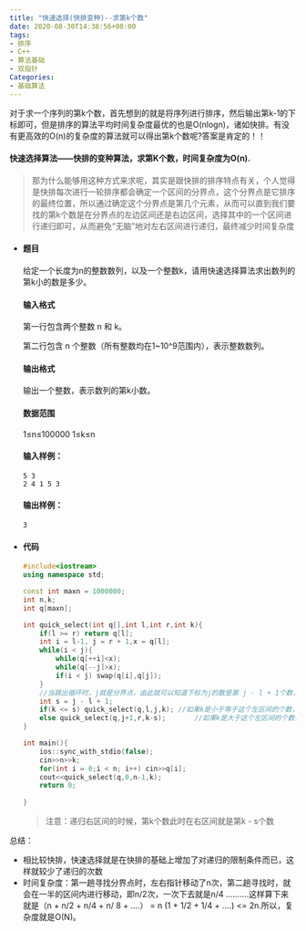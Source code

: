 ```yaml
---
title: "快速选择(快排变种)--求第k个数"
date: 2020-08-30T14:38:56+08:00
tags:
- 排序
- C++
- 算法基础
- 双指针
Categories:
- 基础算法
---
```


对于求一个序列的第k个数，首先想到的就是将序列进行排序，然后输出第k-1的下标即可，但是排序的算法平均时间复杂度最优的也是O(nlogn)，诸如快排。有没有更高效的O(n)的复杂度的算法就可以得出第k个数呢?答案是肯定的！！

#### 快速选择算法——快排的变种算法，求第K个数，时间复杂度为O(n).

> 那为什么能够用这种方式来求呢，其实是跟快排的排序特点有关，个人觉得是快排每次进行一轮排序都会确定一个区间的分界点，这个分界点是它排序的最终位置，所以通过确定这个分界点是第几个元素，从而可以直到我们要找的第k个数是在分界点的左边区间还是右边区间，选择其中的一个区间进行递归即可，从而避免“无脑”地对左右区间进行递归，最终减少时间复杂度

- #### 题目

  给定一个长度为n的整数数列，以及一个整数k，请用快速选择算法求出数列的第k小的数是多少。

  #### 输入格式

  第一行包含两个整数 n 和 k。

  第二行包含 n 个整数（所有整数均在1~10^9范围内），表示整数数列。

  #### 输出格式

  输出一个整数，表示数列的第k小数。

  #### 数据范围

  1≤n≤100000
  1≤k≤n

  #### 输入样例：

  ```
  5 3
  2 4 1 5 3
  ```

  #### 输出样例：

  ```
  3
  ```

- #### 代码

  ```c++
  #include<iostream>
  using namespace std;
  
  const int maxn = 1000000;
  int n,k;
  int q[maxn];
  
  int quick_select(int q[],int l,int r,int k){
      if(l >= r) return q[l];
      int i = l-1, j = r + 1,x = q[l];
      while(i < j){
          while(q[++i]<x);
          while(q[--j]>x);
          if(i < j) swap(q[i],q[j]);
      }
      //当跳出循环时，j就是分界点，由此就可以知道下标为j的数是第 j - l + 1个数，即左区间的个数
      int s = j - l + 1;  
      if(k <= s) quick_select(q,l,j,k);	//如果k是小于等于这个左区间的个数，就递归左区间
      else quick_select(q,j+1,r,k-s);		//如果k是大于这个左区间的个数，就递归右区间
  }
  
  int main(){
      ios::sync_with_stdio(false);
      cin>>n>>k;
      for(int i = 0;i < n; i++) cin>>q[i];
      cout<<quick_select(q,0,n-1,k);
      return 0;
      
  }
  ```

  > 注意：递归右区间的时候，第k个数此时在右区间就是第k - s个数

总结：

- 相比较快排，快速选择就是在快排的基础上增加了对递归的限制条件而已，这样就较少了递归的次数
- 时间复杂度：第一趟寻找分界点时，左右指针移动了n次，第二趟寻找时，就会在一半的区间内进行移动，即n/2次，一次下去就是n/4 ..........这样算下来就是（n + n/2 + n/4 + n/ 8 + ....） = n (1 + 1/2 + 1/4 + ....) <= 2n.所以，复杂度就是O(N)。